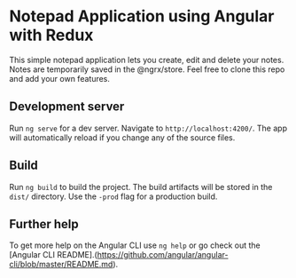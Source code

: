 
# Notepad Application using Angular with Redux
This simple notepad application lets you create, edit and delete your notes. Notes are temporarily saved in the @ngrx/store. Feel free to clone this repo and add your own features.


## Development server
Run `ng serve` for a dev server. Navigate to `http://localhost:4200/`. The app will automatically reload if you change any of the source files.

## Build

Run `ng build` to build the project. The build artifacts will be stored in the `dist/` directory. Use the `-prod` flag for a production build.

## Further help

To get more help on the Angular CLI use `ng help` or go check out the [Angular CLI README].(https://github.com/angular/angular-cli/blob/master/README.md).

